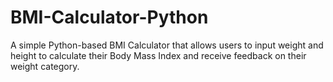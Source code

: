 # BMI-Calculator-Python
A simple Python-based BMI Calculator that allows users to input weight and height to calculate their Body Mass Index and receive feedback on their weight category.
